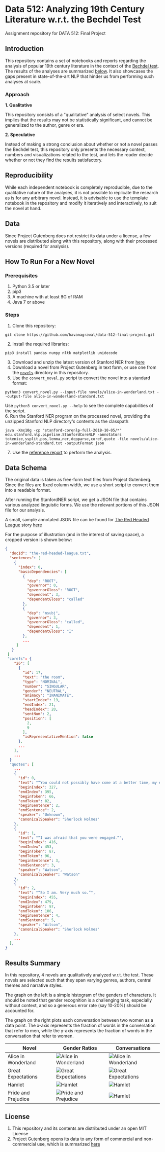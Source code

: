 # Data 512: Analyzing 19th Century Literature w.r.t. the Bechdel Test

Assignment repository for DATA 512: Final Project

## Introduction

This repository contains a set of notebooks and reports regarding the analysis of popular 19th century literature in the context of the [Bechdel test](https://en.wikipedia.org/wiki/Bechdel_test). The results of the analyses are summarized [below](). It also showcases the gaps present in state-of-the-art NLP that hinder us from performing such analyses at scale.

### Approach

**1. Qualitative**

This repository consists of a "qualitative" analysis of select novels. This implies that the results may not be statistically significant, and cannot be generalized to the author, genre or era.

**2. Speculative**

Instead of making a strong conclusion about whether or not a novel passes the Bechdel test, this repository only presents the necessary context, numbers and visualizations related to the test, and lets the reader decide whether or not they find the results satisfactory. 

## Reproducibility

While each independent notebook is completely reproducible, due to the qualitative nature of the analyses, it is not possible to replicate the research as is for any arbitrary novel. Instead, it is advisable to use the template notebook in the repository and modify it iteratively and interactively, to suit the novel at hand.


## Data

Since Project Gutenberg does not restrict its data under a license, a few novels are distributed along with this repository, along with their processed versions (required for analysis). 

## How To Run For a New Novel

### Prerequisites

1. Python 3.5 or later
2. pip3
3. A machine with at least 8G of RAM
4. Java 7 or above

### Steps

1. Clone this repository:
```
git clone https://github.com/havanagrawal/data-512-final-project.git
```
2. Install the required libraries:
```
pip3 install pandas numpy nltk matplotlib unidecode 
```
3. Download and unzip the latest version of Stanford NER from [here](https://nlp.stanford.edu/software/CRF-NER.html#Download)
4. Download a novel from Project Gutenberg in text form, or use one from the [`novels`](./novels) directory in this repository.
5. Use the `convert_novel.py` script to convert the novel into a standard format:
```
python3 convert_novel.py --input-file novels/alice-in-wonderland.txt --output-file alice-in-wonderland-standard.txt
```
Use `python3 convert_novel.py --help` to see the complete capabilities of the script.  
6. Run the Stanford NER program on the processed novel, providing the unzipped Stanford NLP directory's contents as the classpath:
```
java -Xmx10g -cp "stanford-corenlp-full-2018-10-05/*" edu.stanford.nlp.pipeline.StanfordCoreNLP -annotators tokenize,ssplit,pos,lemma,ner,depparse,coref,quote -file novels/alice-in-wonderland-standard.txt -outputFormat json
```
7. Use the [reference report](./Final%20Report.ipynb) to perform the analysis.


## Data Schema

The original data is taken as free-form text files from Project Gutenberg. Since the files are fixed column width, we use a short script to convert them into a readable format.

After running the StanfordNER script, we get a JSON file that contains various analyzed linguistic forms. We use the relevant portions of this JSON file for our analysis.

A small, sample annotated JSON file can be found for [The Red Headed League](./novels/the-red-headed-league.txt) story [here](./annotated/the-red-headed-league.txt.json)

For the purpose of illustration (and in the interest of saving space), a cropped version is shown below:

```json
{
  "docId": "the-red-headed-league.txt",
  "sentences": [
    {
      "index": 0,
      "basicDependencies": [
        {
          "dep": "ROOT",
          "governor": 0,
          "governorGloss": "ROOT",
          "dependent": 3,
          "dependentGloss": "called"
        },
        {
          "dep": "nsubj",
          "governor": 3,
          "governorGloss": "called",
          "dependent": 1,
          "dependentGloss": "I"
        },
        ...
     ]
   }
 ]
 "corefs": {
    "26": [
      {
        "id": 17,
        "text": "the room",
        "type": "NOMINAL",
        "number": "SINGULAR",
        "gender": "NEUTRAL",
        "animacy": "INANIMATE",
        "startIndex": 19,
        "endIndex": 21,
        "headIndex": 20,
        "sentNum": 2,
        "position": [
          2,
          9
        ],
        "isRepresentativeMention": false
      },
      ...
    ],
    ...
  }
  "quotes": [
    ...
    {
      "id": 0,
      "text": "“You could not possibly have come at a better time, my dear Watson,”",
      "beginIndex": 327,
      "endIndex": 395,
      "beginToken": 66,
      "endToken": 82,
      "beginSentence": 2,
      "endSentence": 2,
      "speaker": "Unknown",
      "canonicalSpeaker": "Sherlock Holmes"
    },
    {
      "id": 1,
      "text": "“I was afraid that you were engaged.”",
      "beginIndex": 416,
      "endIndex": 453,
      "beginToken": 87,
      "endToken": 96,
      "beginSentence": 3,
      "endSentence": 3,
      "speaker": "Watson",
      "canonicalSpeaker": "Watson"
    },
    {
      "id": 2,
      "text": "“So I am. Very much so.”",
      "beginIndex": 455,
      "endIndex": 479,
      "beginToken": 97,
      "endToken": 106,
      "beginSentence": 4,
      "endSentence": 5,
      "speaker": "Wilson",
      "canonicalSpeaker": "Sherlock Holmes"
    },
    ...
  ],
} 
```

## Results Summary

In this repository, 4 novels are qualitatively analyzed w.r.t. the test. These novels are selected such that they span varying genres, authors, central themes and narrative styles. 

The graph on the left is a simple histogram of the genders of characters. It should be noted that gender recognition is a challenging task, especially without context, and so a generous error rate (say 10-20%) should be accounted for.

The graph on the right plots each conversation between two women as a data point. The x-axis represents the fraction of words in the conversation that refer to men, while the y-axis represents the fraction of words in the conversation that refer to women.

| Novel              | Gender Ratios | Conversations |  
|--------------------|---------------|---------------|  
|Alice in Wonderland |![Alice in Wonderland](images/aliceGenders.png) | ![Alice in Wonderland](images/alicePlot.png)|  
|Great Expectations  |![Great Expectations](images/greatExpectationsGenders.png) | ![Great Expectations](images/greatExpectationsConversations.png)|
|Hamlet              |![Hamlet](images/hamletGenders.png) | ![Hamlet](images/hamletConversations.png)|
|Pride and Prejudice |![Pride and Prejudice](images/prideAndPrejudiceGenders.png) | ![Hamlet](images/prideAndPrejudiceConversations.png)|

## License

1. This repository and its contents are distributed under an open MIT License
2. Project Gutenberg opens its data to any form of commercial and non-commercial use, which is summarized [here](https://www.gutenberg.org/wiki/Gutenberg:Permission_How-To)
